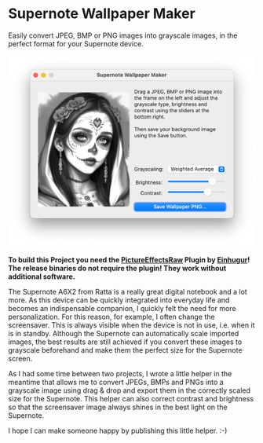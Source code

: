 # Supernote Wallpaper Maker
Easily convert JPEG, BMP or PNG images into grayscale images, in the perfect format for your Supernote device.

![The Application Main Window on macOS](https://github.com/Schneppi/Supernote-Wallpaper-Maker/blob/main/Screenshots/main_on_macos.png)

**To build this Project you need the [PictureEffectsRaw](https://www.einhugur.com/Html/PictureEffectsRaw/index.html) Plugin by [Einhugur](https://www.einhugur.com/)!**
**The release binaries do not require the plugin! They work without additional software.**

The Supernote A6X2 from Ratta is a really great digital notebook and a lot more.
As this device can be quickly integrated into everyday life and becomes an indispensable companion, I quickly felt the need for more personalization.
For this reason, for example, I often change the screensaver. This is always visible when the device is not in use, i.e. when it is in standby.
Although the Supernote can automatically scale imported images, the best results are still achieved if you convert these images to grayscale beforehand and make them the perfect size for the Supernote screen.

As I had some time between two projects, I wrote a little helper in the meantime that allows me to convert JPEGs, BMPs and PNGs into a grayscale image using drag & drop and export them in the correctly scaled size for the Supernote. This helper can also correct contrast and brightness so that the screensaver image always shines in the best light on the Supernote.

I hope I can make someone happy by publishing this little helper. :-)
